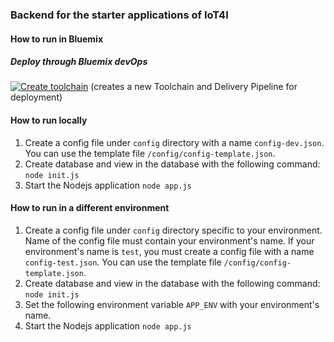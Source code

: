 ### Backend for the starter applications of IoT4I

#### How to run in Bluemix
##### Deploy through Bluemix devOps

[![Create toolchain](https://console.w3ibm.bluemix.net/devops/graphics/create_toolchain_button.png)](https://console.w3ibm.bluemix.net/devops/setup/deploy?repository=)
(creates a new Toolchain and Delivery Pipeline for deployment)


#### How to run locally
1. Create a config file under `config` directory with a name `config-dev.json`. You can use the template file `/config/config-template.json`.
2. Create database and view in the database with the following command: `node init.js`
3. Start the Nodejs application `node app.js`

#### How to run in a different environment
1. Create a config file under `config` directory specific to your environment. Name of the config file must contain your environment's name. If your environment's name is `test`, you must create a config file with a name `config-test.json`. You can use the template file `/config/config-template.json`.
2. Create database and view in the database with the following command: `node init.js`
3. Set the following environment variable `APP_ENV` with your environment's name.
4. Start the Nodejs application `node app.js`
